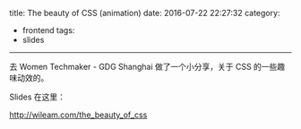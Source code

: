 title: The beauty of CSS (animation)
date: 2016-07-22 22:27:32
category:
- frontend
tags:
- slides
---

去 Women Techmaker - GDG Shanghai 做了一个小分享，关于 CSS 的一些趣味动效的。

Slides 在这里：

http://wileam.com/the_beauty_of_css
